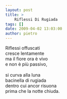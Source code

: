 ```yaml
---
layout: post
title: >
    Riflessi Di Rugiada
tags: []
date: 2009-04-02 13:03:00
author: pietro
---
```

Riflessi offuscati<br/>cresce lentamente<br/>ma il fiore ora è vivo<br/>e non è più passivo,<br/><br/>si curva alla luna<br/>bacinella di rugiada<br/>dentro cui ancor risuona<br/>prima che la notte chiuda.
